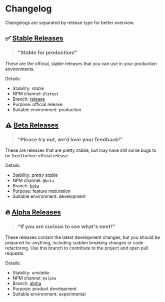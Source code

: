 # Changelog

Changelogs are separated by release type for better overview.

## ✅ [Stable Releases][log_release]

> ### “Stable for production!”

These are the official, stable releases that you can use in your production environments.

Details:
- Stability: *stable*
- NPM channel: `@latest`
- Branch: [release][branch_release]
- Purpose: official release
- Suitable environment: production

## ⚠️ [Beta Releases][log_beta]

> ### “Please try out, we’d love your feedback!”

These are releases that are pretty stable, but may have still some bugs to be fixed before official release.

Details:
- Stability: *pretty stable*
- NPM channel: `@beta`
- Branch: [beta][branch_beta]
- Purpose: feature maturation
- Suitable environment: development

## 🔥 [Alpha Releases][log_alpha]

> ### “If you are curious to see what's next!”

These releases contain the latest development changes, but you should be prepared for anything, including sudden breaking changes or code refactoring. Use this branch to contribute to the project and open pull requests.

Details:
- Stability: *unstable*
- NPM channel: `@alpha`
- Branch: [alpha][branch_alpha]
- Purpose: product development
- Suitable environment: experimental


[log_release]: https://github.com/parse-community/parse-server/blob/release/CHANGELOG.md
<!--[log_release]: https://github.com/parse-community/parse-server/blob/release/changelogs/CHANGELOG_release.md -->
[log_beta]: https://github.com/parse-community/parse-server/blob/beta/changelogs/CHANGELOG_beta.md
[log_alpha]: https://github.com/parse-community/parse-server/blob/alpha/changelogs/CHANGELOG_alpha.md
[branch_release]: https://github.com/parse-community/parse-server/tree/release
[branch_beta]: https://github.com/parse-community/parse-server/tree/beta
[branch_alpha]: https://github.com/parse-community/parse-server/tree/alpha